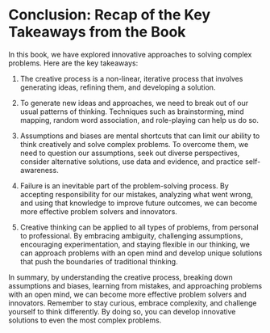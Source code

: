 Conclusion: Recap of the Key Takeaways from the Book
====================================================

In this book, we have explored innovative approaches to solving complex problems. Here are the key takeaways:

1. The creative process is a non-linear, iterative process that involves generating ideas, refining them, and developing a solution.

2. To generate new ideas and approaches, we need to break out of our usual patterns of thinking. Techniques such as brainstorming, mind mapping, random word association, and role-playing can help us do so.

3. Assumptions and biases are mental shortcuts that can limit our ability to think creatively and solve complex problems. To overcome them, we need to question our assumptions, seek out diverse perspectives, consider alternative solutions, use data and evidence, and practice self-awareness.

4. Failure is an inevitable part of the problem-solving process. By accepting responsibility for our mistakes, analyzing what went wrong, and using that knowledge to improve future outcomes, we can become more effective problem solvers and innovators.

5. Creative thinking can be applied to all types of problems, from personal to professional. By embracing ambiguity, challenging assumptions, encouraging experimentation, and staying flexible in our thinking, we can approach problems with an open mind and develop unique solutions that push the boundaries of traditional thinking.

In summary, by understanding the creative process, breaking down assumptions and biases, learning from mistakes, and approaching problems with an open mind, we can become more effective problem solvers and innovators. Remember to stay curious, embrace complexity, and challenge yourself to think differently. By doing so, you can develop innovative solutions to even the most complex problems.
